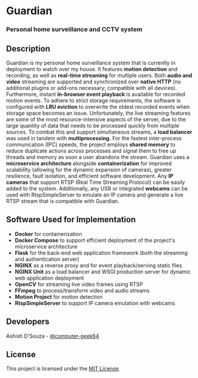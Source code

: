 # Guardian

### Personal home surveillance and CCTV system

## Description

Guardian is my personal home surveillance system that is currently in deployment to watch over my house.
It features **motion detection** and recording, as well as **real-time streaming** for multiple users.
Both **audio and video** streaming are supported and synchronized over **native HTTP** (no additional plugins or add-ons necessary; compatible with all devices).
Furthermore, instant **in-browser event playback** is available for recorded motion events.
To adhere to strict storage requirements, the software is configured with **LRU eviction** to overwrite the oldest recorded events when storage space becomes an issue.
Unfortunately, the live streaming features are some of the most resource-intensive aspects of the server, due to the large quantity of data that needs to be processed quickly from multiple sources.
To combat this and support simultaneous streams, a **load balancer** was used in tandem with **multiprocessing.**
For the fastest inter-process communication (IPC) speeds, the project employs **shared memory** to reduce duplicate actions across processes and signal them to free up threads and memory as soon a user abandons the stream.
Guardian uses a **microservice architecture** alongside **containerization** for improved scalability (allowing for the dynamic expansion of cameras), greater resilience, fault isolation, and efficient software development.
Any **IP cameras** that support RTSP (Real Time Streaming Protocol) can be easily added to the system.
Additionally, any USB or integrated **webcams** can be used with RtspSimpleServer to emulate an IP camera and generate a live RTSP stream that is compatible with Guardian.

## Software Used for Implementation

* **Docker** for containerization
* **Docker Compose** to support efficient deployment of the project's microservice architecture
* **Flask** for the back-end web application framework (both the streaming and authentication server)
* **NGINX** as a reverse proxy and for event playback/serving static files
* **NGINX Unit** as a load balancer and WSGI production server for dynamic web application deployment
* **OpenCV** for streaming live video frames using RTSP
* **FFmpeg** to process/transform video and audio streams
* **Motion Project** for motion detection
* **RtspSimpleServer** to support IP camera emulation with webcams

## Developers

Ashish D'Souza - [@computer-geek64](https://github.com/computer-geek64)

## License

This project is licensed under the [MIT License](LICENSE).
